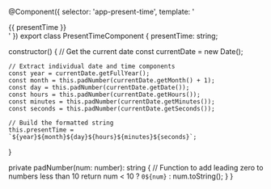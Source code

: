 @Component({
  selector: 'app-present-time',
  template: '<div>{{ presentTime }}</div>'
})
export class PresentTimeComponent {
  presentTime: string;

  constructor() {
    // Get the current date
    const currentDate = new Date();

    // Extract individual date and time components
    const year = currentDate.getFullYear();
    const month = this.padNumber(currentDate.getMonth() + 1);
    const day = this.padNumber(currentDate.getDate());
    const hours = this.padNumber(currentDate.getHours());
    const minutes = this.padNumber(currentDate.getMinutes());
    const seconds = this.padNumber(currentDate.getSeconds());

    // Build the formatted string
    this.presentTime = `${year}${month}${day}${hours}${minutes}${seconds}`;
  }

  private padNumber(num: number): string {
    // Function to add leading zero to numbers less than 10
    return num < 10 ? `0${num}` : num.toString();
  }
}

    
